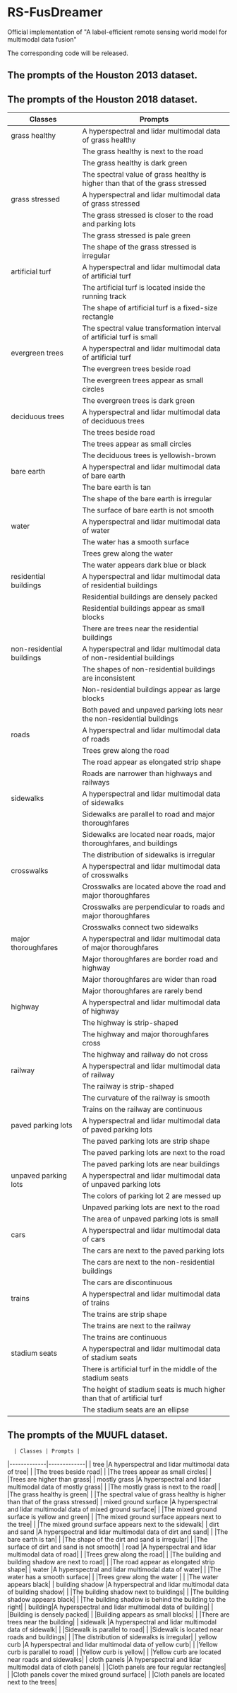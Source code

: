 # RS-FusDreamer
Official implementation of "A label-efficient remote sensing world model for multimodal data fusion"

The corresponding code will be released.

## The prompts of the Houston 2013 dataset.



## The prompts of the Houston 2018 dataset.

   | Classes | Prompts |
|-------------|-------------|
   | grass healthy | A hyperspectral and lidar multimodal data of grass healthy |
   |               | The grass healthy is next to the road |
   |               | The grass healthy is dark green |
   |               | The spectral value of grass healthy is higher than that of the grass stressed  |
   | grass stressed |A hyperspectral and lidar multimodal data of grass stressed |
   |               |The grass stressed is closer to the road and parking lots|
   |               |The grass stressed is pale green|
   |               |The shape of the grass stressed is irregular|
   | artificial turf | A hyperspectral and lidar multimodal data of artificial turf |
   |               |The artificial turf is located inside the running track|
   |               | The shape of artificial turf is a fixed-size rectangle|
   |			   |The spectral value transformation interval of artificial turf is small|
   | evergreen trees|A hyperspectral and lidar multimodal data of artificial turf |
   |               |The evergreen trees beside road|
   |			   |The evergreen trees appear as small circles|
   |			   |The evergreen trees is dark green|
   | deciduous trees|A hyperspectral and lidar multimodal data of deciduous trees|
   |               |The trees beside road|
   |			   |The trees appear as small circles|
   |			   |The deciduous trees is yellowish-brown|
   | bare earth |A hyperspectral and lidar multimodal data of bare earth|
   |			   |The bare earth is tan|
   |               |The shape of the bare earth is irregular|
   |			   | The surface of bare earth is not smooth|
   |  water  |A hyperspectral and lidar multimodal data of water|
   |               |The water has a smooth surface|
   |			   |Trees grew along the water|
   |			   |The water appears dark blue or black|
   | residential buildings |A hyperspectral and lidar multimodal data of residential buildings|
   |               |Residential buildings are densely packed|
   |			   |Residential buildings appear as small blocks|
   |			   |There are trees near the residential buildings|
   |non-residential buildings |A hyperspectral and lidar multimodal data of non-residential buildings|
   |               |The shapes of non-residential buildings are inconsistent|
   |			   |Non-residential buildings appear as large blocks|
   |			   |Both paved and unpaved parking lots near the non-residential buildings|
   |  roads   |A hyperspectral and lidar multimodal data of roads|
   |               |Trees grew along the road|
   |			   | The road appear as elongated strip shape|
   |			   |Roads are narrower than highways and railways|
   |  sidewalks     |A hyperspectral and lidar multimodal data of sidewalks|
   |               |Sidewalks are parallel to road and major thoroughfares|
   |			   |Sidewalks are located near roads, major thoroughfares, and buildings|
   |			   |The distribution of sidewalks is irregular|
   | crosswalks   |A hyperspectral and lidar multimodal data of crosswalks|
   |               |Crosswalks are located above the road and major thoroughfares|
   |			   |Crosswalks are perpendicular to roads and major thoroughfares |
   |			   |Crosswalks connect two sidewalks|
   | major thoroughfares |A hyperspectral and lidar multimodal data of major thoroughfares|
   |               |Major thoroughfares are border road and highway|
   |			   |Major thoroughfares are wider than road|
   |			   | Major thoroughfares are rarely bend |
   | highway    |A hyperspectral and lidar multimodal data of highway|
   |               |The highway is strip-shaped|
   |			   | The highway and major thoroughfares cross|
   |			   |The highway and railway do not cross|
   |  railway   |A hyperspectral and lidar multimodal data of railway|
   |               |The railway is strip-shaped|
   |			   |The curvature of the railway is smooth|
   |			   |Trains on the railway are continuous|
   |  paved parking lots |A hyperspectral and lidar multimodal data of paved parking lots|
   |               |The paved parking lots are strip shape|
   |			   |The paved parking lots are next to the road|
   |			   |The paved parking lots are near buildings|
   | unpaved parking lots |A hyperspectral and lidar multimodal data of unpaved parking lots|
   |			   | The colors of parking lot 2 are messed up|
   |               | Unpaved parking lots are next to the road |
   |			   | The area of unpaved parking lots is small |
   |  cars    |A hyperspectral and lidar multimodal data of cars|
   |			   |The cars are next to the paved parking lots |
   |               |The cars are next to the non-residential buildings|
   |			   |The cars are discontinuous|
   |  trains    |A hyperspectral and lidar multimodal data of trains|
   |			   |The trains are strip shape|
   |               |The trains are next to the railway|
   |			   |The trains are continuous|
   | stadium seats |A hyperspectral and lidar multimodal data of stadium seats|
   |			   |There is artificial turf in the middle of the stadium seats|
   |               | The height of stadium seats is much higher than that of artificial turf|
   |			   | The stadium seats are an ellipse|

   
## The prompts of the MUUFL dataset.
      | Classes | Prompts |
   |-------------|-------------|
   |  tree  |A hyperspectral and lidar multimodal data of tree|
   |			   |The trees beside road|
   |               |The trees appear as small circles|
   |			   |Trees are higher than grass|
   |   mostly grass   |A hyperspectral and lidar multimodal data of mostly grass|
   |			   |The mostly grass is next to the road|
   |               |The grass healthy is green|
   |			   |The spectral value of grass healthy is higher than that of the grass stressed|
   |  mixed ground surface |A hyperspectral and lidar multimodal data of mixed ground surface|
   |			   |The mixed ground surface is yellow and green|
   |               |The mixed ground surface appears next to the tree|
   |			   |The mixed ground surface appears next to the sidewalk|
   | dirt and sand  |A hyperspectral and lidar multimodal data of dirt and sand|
   |			   |The bare earth is tan|
   |               |The shape of the dirt and sand is irregular|
   |			   |The surface of dirt and sand is not smooth|
   |   road   |A hyperspectral and lidar multimodal data of road|
   |			   |Trees grew along the road|
   |               |The building and building shadow are next to road|
   |			   |The road appear as elongated strip shape|
   |   water     |A hyperspectral and lidar multimodal data of water|
   |			   |The water has a smooth surface|
   |               |Trees grew along the water |
   |			   |The water appears black|
   |  building shadow   |A hyperspectral and lidar multimodal data of building shadow|
   |			   |The building shadow next to buildings|
   |               |The building shadow appears black|
   |			   |The building shadow is behind the building to the right|
   | building|A hyperspectral and lidar multimodal data of building|
   |			   |Building is densely packed|
   |               |Building appears as small blocks|
   |			   |There are trees near the building|
   |  sidewalk   |A hyperspectral and lidar multimodal data of sidewalk|
   |			   |Sidewalk is parallel to road|
   |               |Sidewalk is located near roads and buildings|
   |			   |The distribution of sidewalks is irregular|
   | yellow curb |A hyperspectral and lidar multimodal data of yellow curb|
   |			   |Yellow curb is parallel to road|
   |               |Yellow curb is yellow|
   |			   |Yellow curb are located near roads and sidewalks|
   |  cloth panels  |A hyperspectral and lidar multimodal data of cloth panels|
   |			   |Cloth panels are four regular rectangles|
   |               |Cloth panels cover the mixed ground surface|
   |			   |Cloth panels are located next to the trees|
